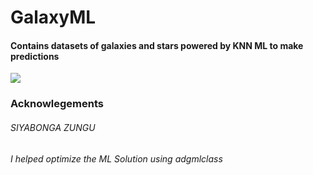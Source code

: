 # GalaxyML

<h4>Contains datasets of galaxies and stars powered by KNN ML to make predictions</h4>

<img src="https://media.istockphoto.com/photos/space-background-wiht-stars-stock-image-picture-id1287901429?b=1&k=20&m=1287901429&s=170667a&w=0&h=RH6-KPEq-WYftCxoKnQixr8SOwyHlWr8F8EfloDmTxg=">

<h3>Acknowlegements</h3>
<h6>SIYABONGA ZUNGU</h6>
<h6>I helped optimize the ML Solution using adgmlclass</h6>
